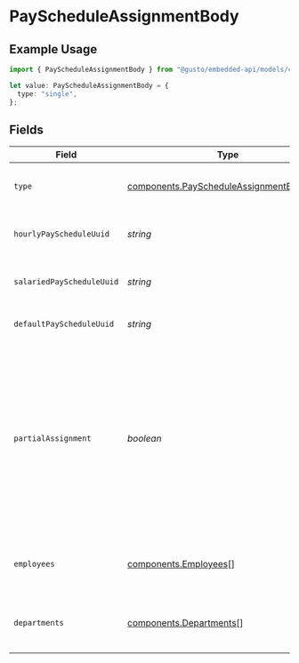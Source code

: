 # PayScheduleAssignmentBody

## Example Usage

```typescript
import { PayScheduleAssignmentBody } from "@gusto/embedded-api/models/components/payscheduleassignmentbody.js";

let value: PayScheduleAssignmentBody = {
  type: "single",
};
```

## Fields

| Field                                                                                                                                                            | Type                                                                                                                                                             | Required                                                                                                                                                         | Description                                                                                                                                                      |
| ---------------------------------------------------------------------------------------------------------------------------------------------------------------- | ---------------------------------------------------------------------------------------------------------------------------------------------------------------- | ---------------------------------------------------------------------------------------------------------------------------------------------------------------- | ---------------------------------------------------------------------------------------------------------------------------------------------------------------- |
| `type`                                                                                                                                                           | [components.PayScheduleAssignmentBodyType](../../models/components/payscheduleassignmentbodytype.md)                                                             | :heavy_check_mark:                                                                                                                                               | The pay schedule assignment type.                                                                                                                                |
| `hourlyPayScheduleUuid`                                                                                                                                          | *string*                                                                                                                                                         | :heavy_minus_sign:                                                                                                                                               | Pay schedule for hourly employees.                                                                                                                               |
| `salariedPayScheduleUuid`                                                                                                                                        | *string*                                                                                                                                                         | :heavy_minus_sign:                                                                                                                                               | Pay schedule for salaried employees.                                                                                                                             |
| `defaultPayScheduleUuid`                                                                                                                                         | *string*                                                                                                                                                         | :heavy_minus_sign:                                                                                                                                               | Default pay schedule for employees.                                                                                                                              |
| `partialAssignment`                                                                                                                                              | *boolean*                                                                                                                                                        | :heavy_minus_sign:                                                                                                                                               | Indicates whether the request provides pay schedule assignments for a partial list of employees or departments of the company. By default, this is set to false. |
| `employees`                                                                                                                                                      | [components.Employees](../../models/components/employees.md)[]                                                                                                   | :heavy_minus_sign:                                                                                                                                               | List of employees and their pay schedules.                                                                                                                       |
| `departments`                                                                                                                                                    | [components.Departments](../../models/components/departments.md)[]                                                                                               | :heavy_minus_sign:                                                                                                                                               | List of departments and their pay schedules.                                                                                                                     |